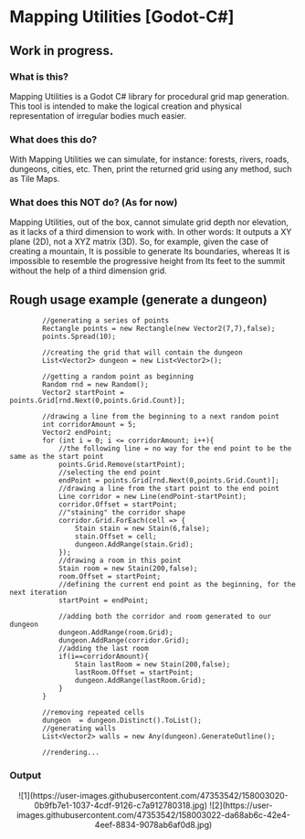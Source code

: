 # Mapping Utilities [Godot-C#]
## Work in progress.
### What is this?
Mapping Utilities is a Godot C# library for procedural grid map generation.
This tool is intended to make the logical creation and physical representation of irregular bodies much easier. 
### What does this do?
With Mapping Utilities we can simulate, for instance: forests, rivers, roads, dungeons, cities, etc. Then, print the returned grid using any method, such as Tile Maps.
### What does this NOT do? (As for now)
Mapping Utilities, out of the box, cannot simulate grid depth nor elevation, as it lacks of a third dimension to work with. 
In other words: It outputs a XY plane (2D), not a XYZ matrix (3D).
So, for example, given the case of creating a mountain, It is possible to generate Its boundaries, whereas It is impossible to resemble the progressive height from Its feet to the summit without the help of a third dimension grid.
## Rough usage example (generate a dungeon)
```
		//generating a series of points
		Rectangle points = new Rectangle(new Vector2(7,7),false);
		points.Spread(10);

		//creating the grid that will contain the dungeon
		List<Vector2> dungeon = new List<Vector2>();

		//getting a random point as beginning
		Random rnd = new Random();
		Vector2 startPoint = points.Grid[rnd.Next(0,points.Grid.Count)];

		//drawing a line from the beginning to a next random point
		int corridorAmount = 5;
		Vector2 endPoint;
		for (int i = 0; i <= corridorAmount; i++){
			//the following line = no way for the end point to be the same as the start point
			points.Grid.Remove(startPoint);
			//selecting the end point
			endPoint = points.Grid[rnd.Next(0,points.Grid.Count)];
			//drawing a line from the start point to the end point
			Line corridor = new Line(endPoint-startPoint);
			corridor.Offset = startPoint;
			//"staining" the corridor shape
			corridor.Grid.ForEach(cell => {
				Stain stain = new Stain(6,false);
				stain.Offset = cell;
				dungeon.AddRange(stain.Grid);
			});
			//drawing a room in this point
			Stain room = new Stain(200,false);
			room.Offset = startPoint;
			//defining the current end point as the beginning, for the next iteration
			startPoint = endPoint;

			//adding both the corridor and room generated to our dungeon
			dungeon.AddRange(room.Grid);
			dungeon.AddRange(corridor.Grid);
			//adding the last room
			if(i==corridorAmount){ 
				Stain lastRoom = new Stain(200,false);
				lastRoom.Offset = startPoint;
				dungeon.AddRange(lastRoom.Grid);
			}
		}

		//removing repeated cells
		dungeon  = dungeon.Distinct().ToList();
		//generating walls
		List<Vector2> walls = new Any(dungeon).GenerateOutline();

		//rendering...
```
### Output
<p align="center">
    ![1](https://user-images.githubusercontent.com/47353542/158003020-0b9fb7e1-1037-4cdf-9126-c7a912780318.jpg)
    ![2](https://user-images.githubusercontent.com/47353542/158003022-da68ab6c-42e4-4eef-8834-9078ab6af0d8.jpg)
</p>